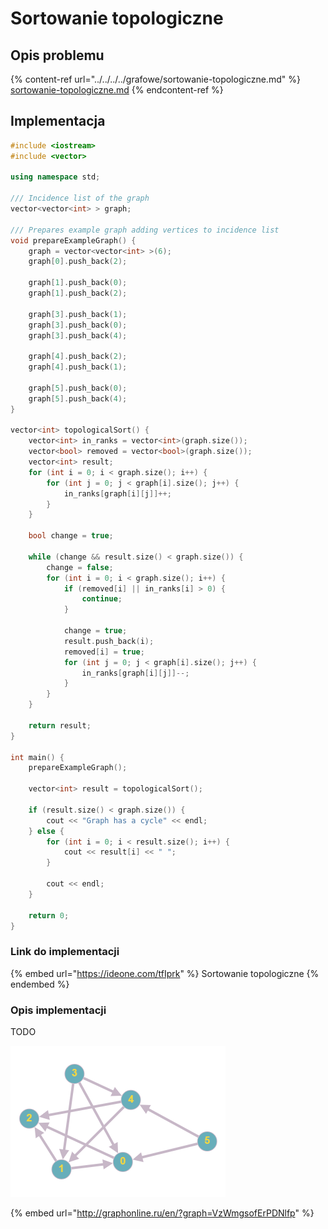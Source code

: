 # Sortowanie topologiczne

## Opis problemu

{% content-ref url="../../../../grafowe/sortowanie-topologiczne.md" %}
[sortowanie-topologiczne.md](../../../../grafowe/sortowanie-topologiczne.md)
{% endcontent-ref %}

## Implementacja

```cpp
#include <iostream>
#include <vector>

using namespace std;

/// Incidence list of the graph
vector<vector<int> > graph;

/// Prepares example graph adding vertices to incidence list
void prepareExampleGraph() {
    graph = vector<vector<int> >(6);
    graph[0].push_back(2);

    graph[1].push_back(0);
    graph[1].push_back(2);

    graph[3].push_back(1);
    graph[3].push_back(0);
    graph[3].push_back(4);

    graph[4].push_back(2);
    graph[4].push_back(1);

    graph[5].push_back(0);
    graph[5].push_back(4);
}

vector<int> topologicalSort() {
    vector<int> in_ranks = vector<int>(graph.size());
    vector<bool> removed = vector<bool>(graph.size());
    vector<int> result;
    for (int i = 0; i < graph.size(); i++) {
        for (int j = 0; j < graph[i].size(); j++) {
            in_ranks[graph[i][j]]++;
        }
    }

    bool change = true;

    while (change && result.size() < graph.size()) {
        change = false;
        for (int i = 0; i < graph.size(); i++) {
            if (removed[i] || in_ranks[i] > 0) {
                continue;
            }

            change = true;
            result.push_back(i);
            removed[i] = true;
            for (int j = 0; j < graph[i].size(); j++) {
                in_ranks[graph[i][j]]--;
            }
        }
    }

    return result;
}

int main() {
    prepareExampleGraph();
    
    vector<int> result = topologicalSort();
    
    if (result.size() < graph.size()) {
        cout << "Graph has a cycle" << endl;
    } else {
        for (int i = 0; i < result.size(); i++) {
            cout << result[i] << " ";
        }

        cout << endl;
    }

    return 0;
}
```

### Link do implementacji

{% embed url="https://ideone.com/tfIprk" %}
Sortowanie topologiczne
{% endembed %}

### Opis implementacji

TODO

![Przykładowy graf wykorzystany w implementacji](../../../../.gitbook/assets/example_graph_topological_sort.png)

{% embed url="http://graphonline.ru/en/?graph=VzWmgsofErPDNlfp" %}

